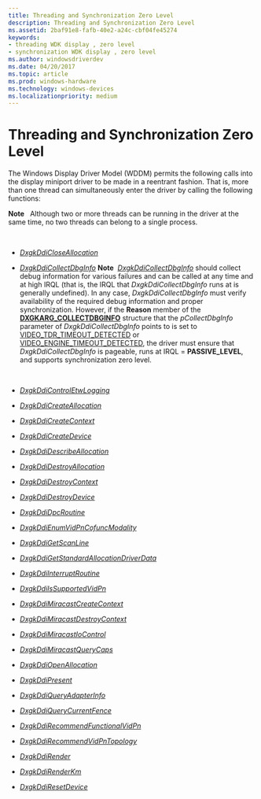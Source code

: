 ```yaml
---
title: Threading and Synchronization Zero Level
description: Threading and Synchronization Zero Level
ms.assetid: 2baf91e8-fafb-40e2-a24c-cbf04fe45274
keywords:
- threading WDK display , zero level
- synchronization WDK display , zero level
ms.author: windowsdriverdev
ms.date: 04/20/2017
ms.topic: article
ms.prod: windows-hardware
ms.technology: windows-devices
ms.localizationpriority: medium
---
```


# Threading and Synchronization Zero Level


The Windows Display Driver Model (WDDM) permits the following calls into the display miniport driver to be made in a reentrant fashion. That is, more than one thread can simultaneously enter the driver by calling the following functions:

**Note**   Although two or more threads can be running in the driver at the same time, no two threads can belong to a single process.

 

-   [*DxgkDdiCloseAllocation*](https://msdn.microsoft.com/library/windows/hardware/ff559592)

-   [*DxgkDdiCollectDbgInfo*](https://msdn.microsoft.com/library/windows/hardware/ff559595)
    **Note**  [*DxgkDdiCollectDbgInfo*](https://msdn.microsoft.com/library/windows/hardware/ff559595) should collect debug information for various failures and can be called at any time and at high IRQL (that is, the IRQL that *DxgkDdiCollectDbgInfo* runs at is generally undefined). In any case, *DxgkDdiCollectDbgInfo* must verify availability of the required debug information and proper synchronization. However, if the **Reason** member of the [**DXGKARG\_COLLECTDBGINFO**](https://msdn.microsoft.com/library/windows/hardware/ff557545) structure that the *pCollectDbgInfo* parameter of *DxgkDdiCollectDbgInfo* points to is set to [VIDEO\_TDR\_TIMEOUT\_DETECTED](https://msdn.microsoft.com/library/windows/hardware/hh994433) or [VIDEO\_ENGINE\_TIMEOUT\_DETECTED](https://msdn.microsoft.com/library/windows/hardware/hh994433), the driver must ensure that *DxgkDdiCollectDbgInfo* is pageable, runs at IRQL = **PASSIVE\_LEVEL**, and supports synchronization zero level.

     

-   [*DxgkDdiControlEtwLogging*](https://msdn.microsoft.com/library/windows/hardware/ff559599)

-   [*DxgkDdiCreateAllocation*](https://msdn.microsoft.com/library/windows/hardware/ff559606)

-   [*DxgkDdiCreateContext*](https://msdn.microsoft.com/library/windows/hardware/ff559612)

-   [*DxgkDdiCreateDevice*](https://msdn.microsoft.com/library/windows/hardware/ff559615)

-   [*DxgkDdiDescribeAllocation*](https://msdn.microsoft.com/library/windows/hardware/ff559620)

-   [*DxgkDdiDestroyAllocation*](https://msdn.microsoft.com/library/windows/hardware/ff559630)

-   [*DxgkDdiDestroyContext*](https://msdn.microsoft.com/library/windows/hardware/ff559636)

-   [*DxgkDdiDestroyDevice*](https://msdn.microsoft.com/library/windows/hardware/ff559639)

-   [*DxgkDdiDpcRoutine*](https://msdn.microsoft.com/library/windows/hardware/ff559645)

-   [*DxgkDdiEnumVidPnCofuncModality*](https://msdn.microsoft.com/library/windows/hardware/ff559649)

-   [*DxgkDdiGetScanLine*](https://msdn.microsoft.com/library/windows/hardware/ff559668)

-   [*DxgkDdiGetStandardAllocationDriverData*](https://msdn.microsoft.com/library/windows/hardware/ff559673)

-   [*DxgkDdiInterruptRoutine*](https://msdn.microsoft.com/library/windows/hardware/ff559680)

-   [*DxgkDdiIsSupportedVidPn*](https://msdn.microsoft.com/library/windows/hardware/ff559684)

-   [*DxgkDdiMiracastCreateContext*](https://msdn.microsoft.com/library/windows/hardware/dn323748)

-   [*DxgkDdiMiracastDestroyContext*](https://msdn.microsoft.com/library/windows/hardware/dn323749)

-   [*DxgkDdiMiracastIoControl*](https://msdn.microsoft.com/library/windows/hardware/dn323750)

-   [*DxgkDdiMiracastQueryCaps*](https://msdn.microsoft.com/library/windows/hardware/dn323751)

-   [*DxgkDdiOpenAllocation*](https://msdn.microsoft.com/library/windows/hardware/ff559699)

-   [*DxgkDdiPresent*](https://msdn.microsoft.com/library/windows/hardware/ff559743)

-   [*DxgkDdiQueryAdapterInfo*](https://msdn.microsoft.com/library/windows/hardware/ff559746)

-   [*DxgkDdiQueryCurrentFence*](https://msdn.microsoft.com/library/windows/hardware/ff559758)

-   [*DxgkDdiRecommendFunctionalVidPn*](https://msdn.microsoft.com/library/windows/hardware/ff559775)

-   [*DxgkDdiRecommendVidPnTopology*](https://msdn.microsoft.com/library/windows/hardware/ff559782)

-   [*DxgkDdiRender*](https://msdn.microsoft.com/library/windows/hardware/ff559793)

-   [*DxgkDdiRenderKm*](https://msdn.microsoft.com/library/windows/hardware/ff559800)

-   [*DxgkDdiResetDevice*](https://msdn.microsoft.com/library/windows/hardware/ff559808)

 

 





